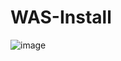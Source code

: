 # WAS-Install

![image](https://user-images.githubusercontent.com/78317929/118358781-0b102600-b59e-11eb-9beb-eff03581ac92.png)
